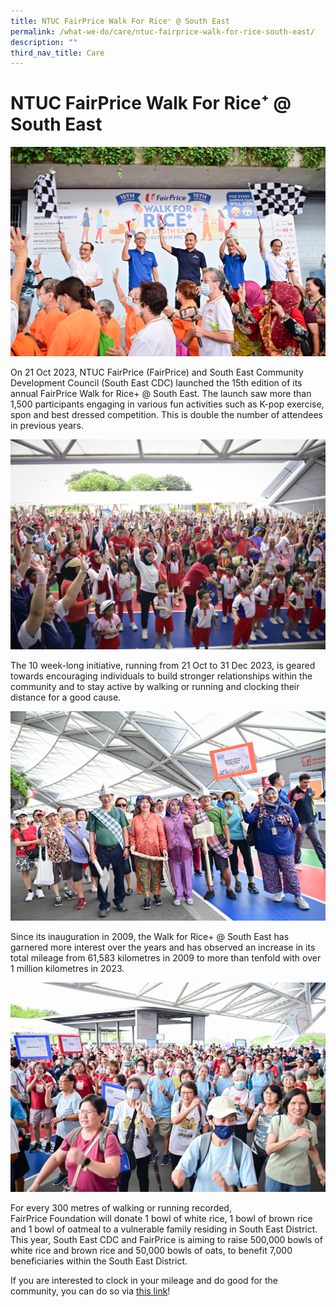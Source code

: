 ```yaml
---
title: NTUC FairPrice Walk For Rice⁺ @ South East
permalink: /what-we-do/care/ntuc-fairprice-walk-for-rice-south-east/
description: ""
third_nav_title: Care
---
```

NTUC FairPrice Walk For Rice⁺ @ South East
============================

![WFR LAUNCH](/images/What%20We%20Do/CARE/img-120.jpg)

On 21 Oct 2023, NTUC FairPrice (FairPrice) and South East Community Development Council (South East CDC) launched the 15th edition of its annual FairPrice Walk for Rice+ @ South East. The launch saw more than 1,500 participants engaging in various fun activities such as K-pop exercise, spon and best dressed competition. This is double the number of attendees in previous years.

![Warm up exercise WFR 2023](/images/What%20We%20Do/CARE/img083.jpg)

The 10 week-long initiative, running from 21 Oct to 31 Dec 2023, is geared towards encouraging individuals to build stronger relationships within the community and to stay active by walking or running and clocking their distance for a good cause.

![best dress contingent 2023](/images/What%20We%20Do/CARE/img-162.jpg)


Since its inauguration in 2009, the Walk for Rice+ @ South East has garnered more interest over the years and has observed an increase in its total mileage from 61,583 kilometres in 2009 to more than tenfold with over 1 million kilometres in 2023. 

![wfr 2023](/images/What%20We%20Do/CARE/img-103.jpg)

For every 300 metres of walking or running recorded, FairPrice Foundation will donate 1 bowl of white rice, 1 bowl of brown rice and 1 bowl of oatmeal to a vulnerable family residing in South East District. This year, South East CDC and FairPrice is aiming to raise 500,000 bowls of white rice and brown rice and 50,000 bowls of oats, to benefit 7,000 beneficiaries within the South East District.

If you are interested to clock in your mileage and do good for the community, you can do so via [this link](go.gov.sg/wfr2023)!